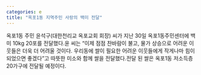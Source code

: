 ```yaml
---
categories: e
title: "옥포1동 지역주민 사랑의 백미 전달"
---
```

옥포1동 주민 윤석구(대한천리교 옥포교회 회장) 씨가 지난 30일 옥포1동주민센터에 백미 10kg 20포를 전달했다.윤 씨는 “이제 점점 찬바람이 불고, 물가 상승으로 어려운 이웃들은 더욱 더 어려울 것이다. 우리동에 쌀이 필요한 어려운 이웃들에게 작게나마 힘이 되었으면 좋겠다”고 따뜻한 미소와 함께 쌀을 전달했다.전달 된 쌀은 옥포1동 저소득층 20가구에 전달될 예정이다.